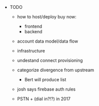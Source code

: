 - TODO
  - how to host/deploy buy now:
    - frontend
    - backend
  - account data model/data flow
  - infrastructure
  - undestand connect provisioning
  - categorize divergence from upstream
    - Bert will produce list
  - josh says firebase auth rules

  - PSTN + (dial in?!?) in 2017
